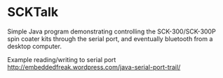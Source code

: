 SCKTalk
=======

Simple Java program demonstrating controlling the SCK-300/SCK-300P spin coater kits through the serial port, 
and eventually bluetooth from a desktop computer.

Example reading/writing to serial port
http://embeddedfreak.wordpress.com/java-serial-port-trail/
